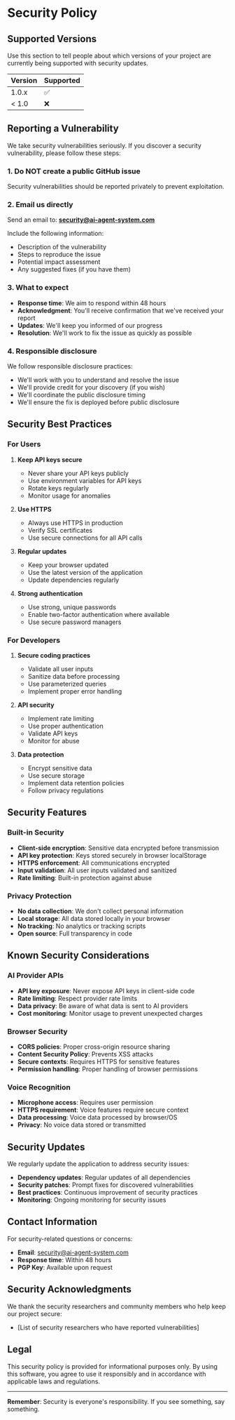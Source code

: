 # Security Policy

## Supported Versions

Use this section to tell people about which versions of your project are currently being supported with security updates.

| Version | Supported          |
| ------- | ------------------ |
| 1.0.x   | :white_check_mark: |
| < 1.0   | :x:                |

## Reporting a Vulnerability

We take security vulnerabilities seriously. If you discover a security vulnerability, please follow these steps:

### 1. Do NOT create a public GitHub issue

Security vulnerabilities should be reported privately to prevent exploitation.

### 2. Email us directly

Send an email to: **security@ai-agent-system.com**

Include the following information:
- Description of the vulnerability
- Steps to reproduce the issue
- Potential impact assessment
- Any suggested fixes (if you have them)

### 3. What to expect

- **Response time**: We aim to respond within 48 hours
- **Acknowledgment**: You'll receive confirmation that we've received your report
- **Updates**: We'll keep you informed of our progress
- **Resolution**: We'll work to fix the issue as quickly as possible

### 4. Responsible disclosure

We follow responsible disclosure practices:
- We'll work with you to understand and resolve the issue
- We'll provide credit for your discovery (if you wish)
- We'll coordinate the public disclosure timing
- We'll ensure the fix is deployed before public disclosure

## Security Best Practices

### For Users

1. **Keep API keys secure**
   - Never share your API keys publicly
   - Use environment variables for API keys
   - Rotate keys regularly
   - Monitor usage for anomalies

2. **Use HTTPS**
   - Always use HTTPS in production
   - Verify SSL certificates
   - Use secure connections for all API calls

3. **Regular updates**
   - Keep your browser updated
   - Use the latest version of the application
   - Update dependencies regularly

4. **Strong authentication**
   - Use strong, unique passwords
   - Enable two-factor authentication where available
   - Use secure password managers

### For Developers

1. **Secure coding practices**
   - Validate all user inputs
   - Sanitize data before processing
   - Use parameterized queries
   - Implement proper error handling

2. **API security**
   - Implement rate limiting
   - Use proper authentication
   - Validate API keys
   - Monitor for abuse

3. **Data protection**
   - Encrypt sensitive data
   - Use secure storage
   - Implement data retention policies
   - Follow privacy regulations

## Security Features

### Built-in Security

- **Client-side encryption**: Sensitive data encrypted before transmission
- **API key protection**: Keys stored securely in browser localStorage
- **HTTPS enforcement**: All communications encrypted
- **Input validation**: All user inputs validated and sanitized
- **Rate limiting**: Built-in protection against abuse

### Privacy Protection

- **No data collection**: We don't collect personal information
- **Local storage**: All data stored locally in your browser
- **No tracking**: No analytics or tracking scripts
- **Open source**: Full transparency in code

## Known Security Considerations

### AI Provider APIs

- **API key exposure**: Never expose API keys in client-side code
- **Rate limiting**: Respect provider rate limits
- **Data privacy**: Be aware of what data is sent to AI providers
- **Cost monitoring**: Monitor usage to prevent unexpected charges

### Browser Security

- **CORS policies**: Proper cross-origin resource sharing
- **Content Security Policy**: Prevents XSS attacks
- **Secure contexts**: Requires HTTPS for sensitive features
- **Permission handling**: Proper handling of browser permissions

### Voice Recognition

- **Microphone access**: Requires user permission
- **HTTPS requirement**: Voice features require secure context
- **Data processing**: Voice data processed by browser/OS
- **Privacy**: No voice data stored or transmitted

## Security Updates

We regularly update the application to address security issues:

- **Dependency updates**: Regular updates of all dependencies
- **Security patches**: Prompt fixes for discovered vulnerabilities
- **Best practices**: Continuous improvement of security practices
- **Monitoring**: Ongoing monitoring for security issues

## Contact Information

For security-related questions or concerns:

- **Email**: security@ai-agent-system.com
- **Response time**: Within 48 hours
- **PGP Key**: Available upon request

## Security Acknowledgments

We thank the security researchers and community members who help keep our project secure:

- [List of security researchers who have reported vulnerabilities]

## Legal

This security policy is provided for informational purposes only. By using this software, you agree to use it responsibly and in accordance with applicable laws and regulations.

---

**Remember**: Security is everyone's responsibility. If you see something, say something.
